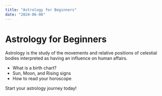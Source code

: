 ```yaml
---
title: "Astrology for Beginners"
date: "2024-06-06"
---
```


# Astrology for Beginners

Astrology is the study of the movements and relative positions of celestial bodies interpreted as having an influence on human affairs.

- What is a birth chart?
- Sun, Moon, and Rising signs
- How to read your horoscope

Start your astrology journey today! 